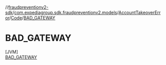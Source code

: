 //[fraudpreventionv2-sdk](../../../../../index.md)/[com.expediagroup.sdk.fraudpreventionv2.models](../../../index.md)/[AccountTakeoverError](../../index.md)/[Code](../index.md)/[BAD_GATEWAY](index.md)

# BAD_GATEWAY

[JVM]\
[BAD_GATEWAY](index.md)
